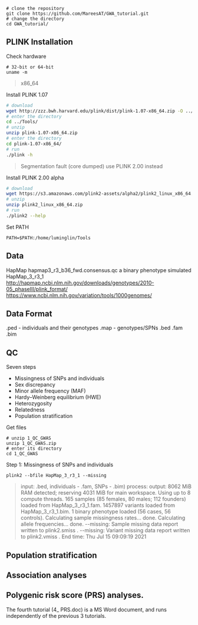 ```
# clone the repository
git clone https://github.com/MareesAT/GWA_tutorial.git
# change the directory
cd GWA_tutorial/
```
## PLINK Installation
Check hardware
```
# 32-bit or 64-bit
uname -m
```
>x86_64

Install PLINK 1.07
```bash
# download
wget http://zzz.bwh.harvard.edu/plink/dist/plink-1.07-x86_64.zip -O ../Tools/plink-1.07-x86_64.zip
# enter the directory
cd ../Tools/
# unzip
unzip plink-1.07-x86_64.zip
# enter the directory
cd plink-1.07-x86_64/
# run
./plink -h
```
>Segmentation fault (core dumped)
>use PLINK 2.00 instead

Install PLINK 2.00 alpha
```bash
# download
wget https://s3.amazonaws.com/plink2-assets/alpha2/plink2_linux_x86_64.zip
# unzip
unzip plink2_linux_x86_64.zip
# run
./plink2 --help
```
Set PATH
```
PATH=$PATH:/home/luminglin/Tools
```
## Data
HapMap
hapmap3_r3_b36_fwd.consensus.qc
a binary phenotype simulated
HapMap_3_r3_1
http://hapmap.ncbi.nlm.nih.gov/downloads/genotypes/2010-05_phaseIII/plink_format/ 
https://www.ncbi.nlm.nih.gov/variation/tools/1000genomes/
## Data Format
.ped - individuals and their genotypes
.map - genotypes/SPNs
.bed
.fam
.bim
## QC
Seven steps

 - Missingness of SNPs and individuals
 - Sex discrepancy
 - Minor allele frequency (MAF)
 - Hardy–Weinberg equilibrium (HWE)
 - Heterozygosity
 - Relatedness
 - Population stratification

Get files
```
# unzip 1_QC_GWAS
unzip 1_QC_GWAS.zip 
# enter its directory
cd 1_QC_GWAS
```
Step 1: Missingness of SNPs and individuals
```
plink2 --bfile HapMap_3_r3_1 --missing
```
>input: .bed, individuals - .fam, SNPs - .bim)
>process:
>output:
>8062 MiB RAM detected; reserving 4031 MiB for main workspace.
Using up to 8 compute threads.
165 samples (85 females, 80 males; 112 founders) loaded from HapMap_3_r3_1.fam.
1457897 variants loaded from HapMap_3_r3_1.bim.
1 binary phenotype loaded (56 cases, 56 controls).
Calculating sample missingness rates... done.
Calculating allele frequencies... done.
--missing: Sample missing data report written to plink2.smiss .
--missing: Variant missing data report written to plink2.vmiss .
End time: Thu Jul 15 09:09:19 2021

## Population stratification
## Association analyses
## Polygenic risk score (PRS) analyses.
The fourth tutorial (4_ PRS.doc) is a MS Word document, and runs independently of the previous 3 tutorials.
<!--stackedit_data:
eyJoaXN0b3J5IjpbLTE4MTc5OTk2NTEsLTE2MzcwMjMzMDksMT
c3NDk0OTI1NCwtMTYxNTA2NDUwLC0xMzU5ODA3Mzk4LDEyNDM0
OTI0ODIsMTMzNTk2NDk0LC0xOTIwODIxNzkxLC00Mzg5MjgyMj
QsNjA3ODgwMjY2LC01MTE0MDIzNzIsLTQzOTEzOTg3NSwtMTY1
OTE3NDMyOSwzMzE5Mzc1MSwtNTIxMDI2Njg0LDEzOTU0MDkwMj
MsLTUwOTA1NTA3NywtMTY4NDUzMjk1NSwtNTU4ODc4ODA4LC0z
NzM0MDc0N119
-->